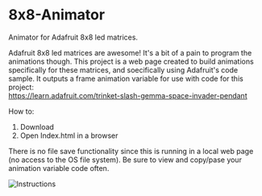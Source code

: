 # 8x8-Animator
Animator for Adafruit 8x8 led matrices.

Adafruit 8x8 led matrices are awesome! It's a bit of a pain to program the animations though. This project is a web page created to build animations specifically for these matrices, and soecifically using Adafruit's code sample. It outputs a frame animation variable for use with code for this project:<br>
https://learn.adafruit.com/trinket-slash-gemma-space-invader-pendant

How to:<br>
1) Download<br>
2) Open Index.html in a browser

There is no file save functionality since this is running in a local web page (no access to the OS file system). Be sure to view and copy/pase your animation variable code often.

![Instructions](https://github.com/g-mu/8x8-Animator/blob/master/instructions.png)
